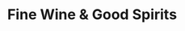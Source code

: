 ---
title: "Fine Wine & Good Spirits"
url: /pittsburgh/fine-wine-und-good-spirits-mount-lebanon-boulevard/
shop: Spirituosen
---
